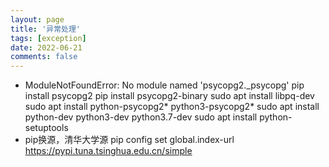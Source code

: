 ```yaml
---
layout: page
title: '异常处理'
tags: [exception]
date: 2022-06-21
comments: false
---
```


* ModuleNotFoundError: No module named 'psycopg2._psycopg'
pip install psycopg2
pip install psycopg2-binary
sudo apt install libpq-dev
sudo apt install python-psycopg2* python3-psycopg2*
sudo apt install python-dev python3-dev python3.7-dev
sudo apt install python-setuptools
* pip换源，清华大学源
pip config set global.index-url https://pypi.tuna.tsinghua.edu.cn/simple

